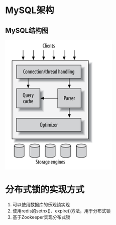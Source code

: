 # MySQL架构

## MySQL结构图

![image-20220907154621851](../.image/image-20220907154621851.png)

# 分布式锁的实现方式
1. 可以使用数据库的乐观锁实现
2. 使用redis的setnx()、expire()方法，用于分布式锁
3. 基于Zookeeper实现分布式锁